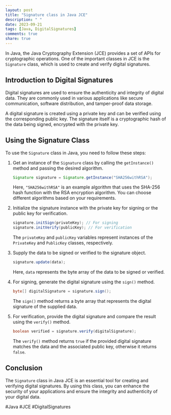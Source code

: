```yaml
---
layout: post
title: "Signature class in Java JCE"
description: " "
date: 2023-09-21
tags: [Java, DigitalSignatures]
comments: true
share: true
---
```


In Java, the Java Cryptography Extension (JCE) provides a set of APIs for cryptographic operations. One of the important classes in JCE is the `Signature` class, which is used to create and verify digital signatures.

## Introduction to Digital Signatures

Digital signatures are used to ensure the authenticity and integrity of digital data. They are commonly used in various applications like secure communication, software distribution, and tamper-proof data storage.

A digital signature is created using a private key and can be verified using the corresponding public key. The signature itself is a cryptographic hash of the data being signed, encrypted with the private key.

## Using the Signature Class

To use the `Signature` class in Java, you need to follow these steps:

1. Get an instance of the `Signature` class by calling the `getInstance()` method and passing the desired algorithm.

   ```java
   Signature signature = Signature.getInstance("SHA256withRSA");
   ```

   Here, `"SHA256withRSA"` is an example algorithm that uses the SHA-256 hash function with the RSA encryption algorithm. You can choose different algorithms based on your requirements.

2. Initialize the signature instance with the private key for signing or the public key for verification.

   ```java
   signature.initSign(privateKey); // For signing
   signature.initVerify(publicKey); // For verification
   ```

   The `privateKey` and `publicKey` variables represent instances of the `PrivateKey` and `PublicKey` classes, respectively.

3. Supply the data to be signed or verified to the signature object.

   ```java
   signature.update(data);
   ```

   Here, `data` represents the byte array of the data to be signed or verified.

4. For signing, generate the digital signature using the `sign()` method.

   ```java
   byte[] digitalSignature = signature.sign();
   ```

   The `sign()` method returns a byte array that represents the digital signature of the supplied data.

5. For verification, provide the digital signature and compare the result using the `verify()` method.

   ```java
   boolean verified = signature.verify(digitalSignature);
   ```

   The `verify()` method returns `true` if the provided digital signature matches the data and the associated public key, otherwise it returns `false`.

## Conclusion

The `Signature` class in Java JCE is an essential tool for creating and verifying digital signatures. By using this class, you can enhance the security of your applications and ensure the integrity and authenticity of your digital data.

#Java #JCE #DigitalSignatures